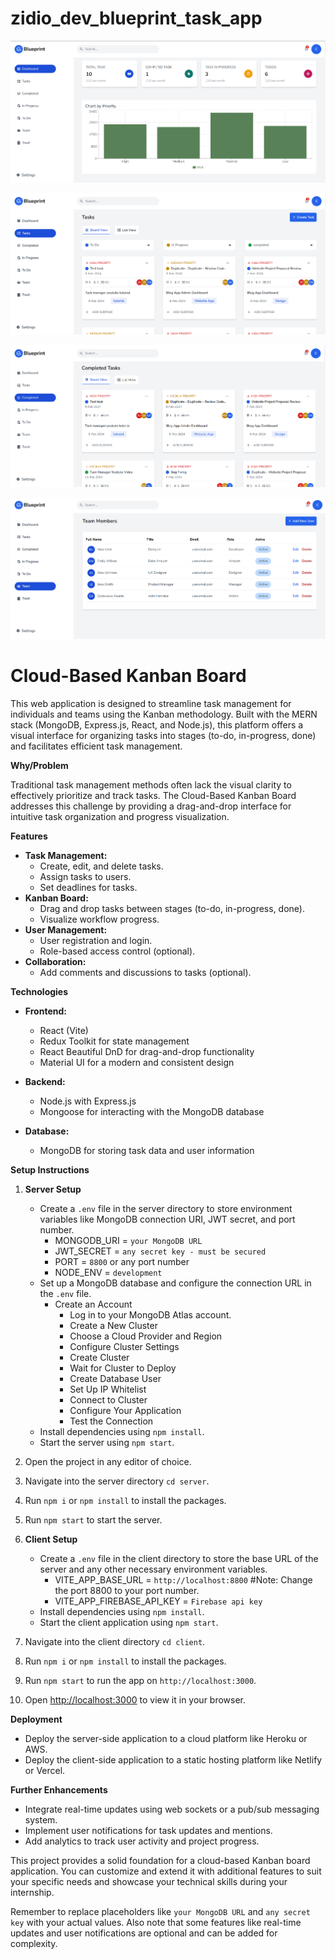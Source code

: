 # zidio_dev_blueprint_task_app

![screenshot](screenshots/Task1.png)

![screenshot](screenshots/Task2.png)

![screenshot](screenshots/Task3.png)

![screenshot](screenshots/Task4.png)

# Cloud-Based Kanban Board

This web application is designed to streamline task management for individuals and teams using the Kanban methodology. Built with the MERN stack (MongoDB, Express.js, React, and Node.js), this platform offers a visual interface for organizing tasks into stages (to-do, in-progress, done) and facilitates efficient task management.

**Why/Problem**

Traditional task management methods often lack the visual clarity to effectively prioritize and track tasks. The Cloud-Based Kanban Board addresses this challenge by providing a drag-and-drop interface for intuitive task organization and progress visualization.

**Features**

* **Task Management:**
    * Create, edit, and delete tasks.
    * Assign tasks to users.
    * Set deadlines for tasks.
* **Kanban Board:**
    * Drag and drop tasks between stages (to-do, in-progress, done).
    * Visualize workflow progress.
* **User Management:**
    * User registration and login.
    * Role-based access control (optional).
* **Collaboration:**
    * Add comments and discussions to tasks (optional).

**Technologies**

* **Frontend:**
    * React (Vite)
    * Redux Toolkit for state management
    * React Beautiful DnD for drag-and-drop functionality
    * Material UI for a modern and consistent design

* **Backend:**
    * Node.js with Express.js
    * Mongoose for interacting with the MongoDB database

* **Database:**
    * MongoDB for storing task data and user information

**Setup Instructions**

1. **Server Setup**
    * Create a `.env` file in the server directory to store environment variables like MongoDB connection URI, JWT secret, and port number.
         - MONGODB_URI = `your MongoDB URL`
         - JWT_SECRET = `any secret key - must be secured`
         - PORT = `8800` or any port number
         - NODE_ENV = `development`
    * Set up a MongoDB database and configure the connection URL in the `.env` file.
       - Create an Account
          - Log in to your MongoDB Atlas account.
          - Create a New Cluster
          - Choose a Cloud Provider and Region
          - Configure Cluster Settings
          - Create Cluster
          - Wait for Cluster to Deploy
          - Create Database User
          - Set Up IP Whitelist
          - Connect to Cluster
          - Configure Your Application
          - Test the Connection
    * Install dependencies using `npm install`.
    * Start the server using `npm start`.
  
1. Open the project in any editor of choice.
2. Navigate into the server directory `cd server`.
3. Run `npm i` or `npm install` to install the packages.
4. Run `npm start` to start the server.

2. **Client Setup**
    * Create a `.env` file in the client directory to store the base URL of the server and any other necessary environment variables.
         - VITE_APP_BASE_URL = `http://localhost:8800` #Note: Change the port 8800 to your port number.
         - VITE_APP_FIREBASE_API_KEY = `Firebase api key`
    * Install dependencies using `npm install`.
    * Start the client application using `npm start`.
  
1. Navigate into the client directory `cd client`.
2. Run `npm i` or `npm install` to install the packages.
3. Run `npm start` to run the app on `http://localhost:3000`.
4. Open [http://localhost:3000](http://localhost:3000) to view it in your browser.

**Deployment**

* Deploy the server-side application to a cloud platform like Heroku or AWS.
* Deploy the client-side application to a static hosting platform like Netlify or Vercel.

**Further Enhancements**

* Integrate real-time updates using web sockets or a pub/sub messaging system.
* Implement user notifications for task updates and mentions.
* Add analytics to track user activity and project progress.

This project provides a solid foundation for a cloud-based Kanban board application. You can customize and extend it with additional features to suit your specific needs and showcase your technical skills during your internship.

Remember to replace placeholders like `your MongoDB URL` and `any secret key` with your actual values. Also note that some features like real-time updates and user notifications are optional and can be added for complexity.
